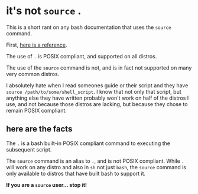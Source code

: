 
# it's not `source` .

This is a short rant on any bash documentation that uses the `source` command.

First, [here is a reference](http://www.gnu.org/software/bash/manual/bashref.html).

The use of `.` is POSIX compliant, and supported on all distros.

The use of the `source` command is not, and is in fact not supported on many very common distros.

I absolutely hate when I read someones guide or their script and they have `source /path/to/some/shell_script`.  I know that not only that script, but anything else they have written probably won't work on half of the distros I use, and not because those distros are lacking, but because they chose to remain POSIX compliant.


## here are the facts

The `.` is a bash built-in POSIX compliant command to executing the subsequent script.

The `source` command is an alias to `.`, and is not POSIX compliant.  While `.` will work on any distro and also in `sh` not just `bash`, the `source` command is only available to distros that have built bash to support it.

**If you are a `source` user... stop it!**
